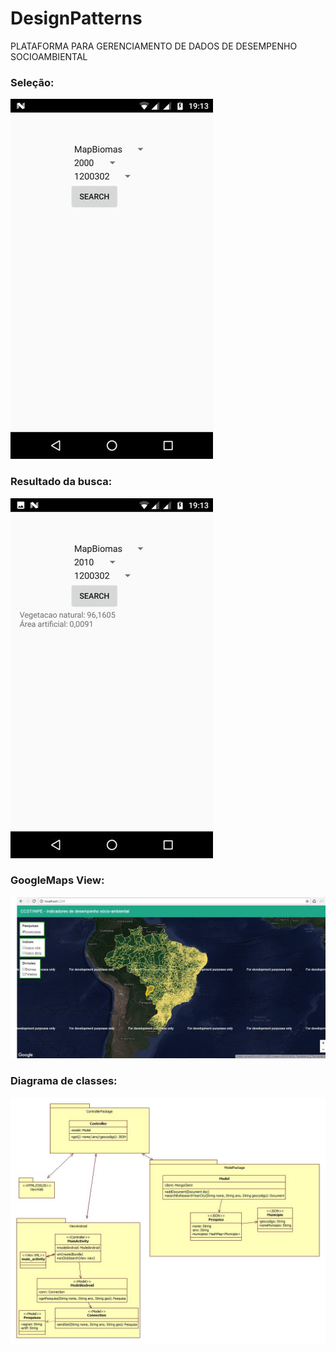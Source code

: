 # DesignPatterns

PLATAFORMA PARA GERENCIAMENTO DE DADOS DE DESEMPENHO SOCIOAMBIENTAL

###  **Seleção:**
![selection](https://github.com/VictorAndreoti/DesignPatterns/blob/master/selection.jpg) 


###  **Resultado da busca:**
![result](https://github.com/VictorAndreoti/DesignPatterns/blob/master/result.jpg)                       


###  **GoogleMaps View:**
![map](https://github.com/VictorAndreoti/DesignPatterns/blob/master/map.jpg)

###  **Diagrama de classes:**
![diagram](https://github.com/VictorAndreoti/DesignPatterns/blob/master/padroes_de_projeto.jpg)


